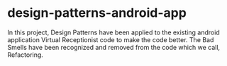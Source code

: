 # design-patterns-android-app
In this project, Design Patterns have been applied to the existing android application Virtual Receptionist code to make the code better. The Bad Smells have been recognized and removed from the code which we call, Refactoring.
